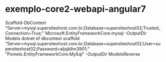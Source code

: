 # exemplo-core2-webapi-angular7


Scaffold-DbContext "Server=mysql.supersiteshost.com.br;Database=supersiteshost02;Trusted_Connection=True;" Microsoft.EntityFrameworkCore.mysql -OutputDir Models
dotnet ef dbcontext scaffold "Server=mysql.supersiteshost.com.br;Database=supersiteshost02;User=supersiteshost02;Password=aljsjklhn3901;" "Pomelo.EntityFrameworkCore.MySql" -OutputDir ModelsReverse